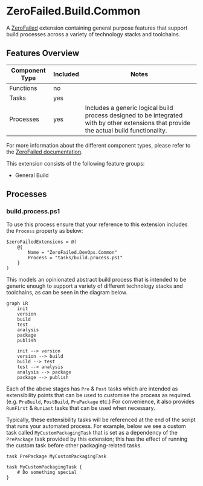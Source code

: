 # ZeroFailed.Build.Common

A [ZeroFailed](https://github.com/endjin/ZeroFailed) extension containing general purpose features that support build processes across a variety of technology stacks and toolchains.

## Features Overview

| Component Type | Included | Notes               |
|----------------|----------|---------------------|
| Functions      | no       |  |
| Tasks          | yes      |  |
| Processes      | yes      | Includes a generic logical build process designed to be integrated with by other extensions that provide the actual build functionality. |

For more information about the different component types, please refer to the [ZeroFailed documentation](https://github.com/zerofailed/ZeroFailed/blob/main/README.md#extensions).

This extension consists of the following feature groups:

- General Build

## Processes

### build.process.ps1

To use this process ensure that your reference to this extension includes the `Process` property as below:

```
$zeroFailedExtensions = @(
    @{
        Name = "ZeroFailed.DevOps.Common"
        Process = "tasks/build.process.ps1"
    }
)
```

This models an opinionated abstract build process that is intended to be generic enough to support a variety of different technology stacks and toolchains, as can be seen in the diagram below.

```mermaid
graph LR
    init
    version
    build
    test
    analysis
    package
    publish

    init --> version
    version --> build
    build --> test
    test --> analysis
    analysis --> package
    package --> publish
```

Each of the above stages has `Pre` & `Post` tasks which are intended as extensibility points that can be used to customise the process as required. (e.g. `PreBuild`, `PostBuild`, `PrePackage` etc.)  For convenience, it also provides `RunFirst` & `RunLast` tasks that can be used when necessary.

Typically, these extensibility tasks will be referenced at the end of the script that runs your automated process. For example, below we see a custom task called `MyCustomPackagingTask` that is set as a dependency of the `PrePackage` task provided by this extension; this has the effect of running the custom task before other packaging-related tasks.

```
task PrePackage MyCustomPackagingTask

task MyCustomPackagingTask {
    # Do something special
}
```